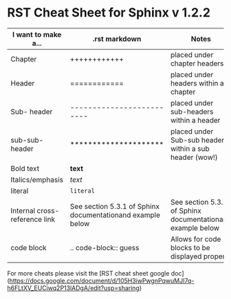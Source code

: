 RST Cheat Sheet for Sphinx v 1.2.2
====================================

| I want to make a...           | .rst markdown                                              | Notes                                                      |
|-------------------------------|------------------------------------------------------------|------------------------------------------------------------|
| Chapter                       | ++++++++++++                                               | placed under chapter headers                               |
| Header                        | ============                                               | placed under headers within a chapter                      |
| Sub- header                   | -------------------------                                  | placed under sub-headers within a header                   |
| sub-sub-header                | *********************                                      | placed under Sub-sub headers within a sub header (wow!)    |
| Bold text                     | **text**                                                   |                                                            |
| Italics/emphasis              | *text*                                                     |                                                            |
| literal                       | ``literal``                                                |                                                            |
| Internal cross-reference link | See section 5.3.1 of Sphinx documentationand example below | See section 5.3.1 of Sphinx documentationand example below |
| code block                    | .. code-block:: guess<?xml version="1.0""?>                | Allows for code blocks to be displayed properly            |

For more cheats please visit the [RST cheat sheet google doc] (https://docs.google.com/document/d/105H3iwPwgnPqwuMJI7q-h6FLtXV_EUCiwq2P13lADgA/edit?usp=sharing)